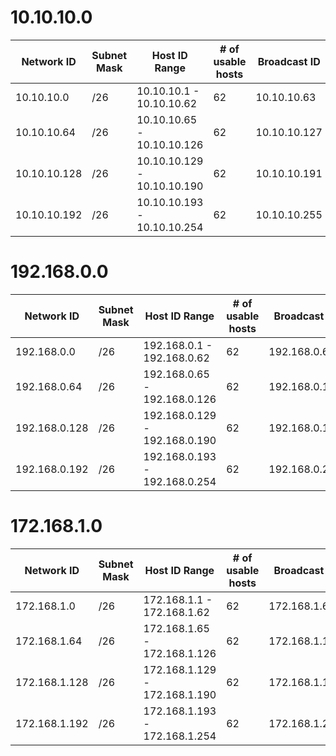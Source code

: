 # 10.10.10.0

|Network ID  |Subnet Mask |Host ID Range                |# of usable hosts|Broadcast ID |
|------------|------------|-----------------------------|-----------------|-------------|
|10.10.10.0  |/26         |10.10.10.1   -  10.10.10.62  |62               |10.10.10.63  |
|10.10.10.64 |/26         |10.10.10.65  - 10.10.10.126  |62               |10.10.10.127 |
|10.10.10.128|/26         |10.10.10.129 - 10.10.10.190  |62               |10.10.10.191 |
|10.10.10.192|/26         |10.10.10.193 - 10.10.10.254  |62               |10.10.10.255 |

# 192.168.0.0

|Network ID   |Subnet Mask|Host ID Range                |# of usable hosts|Broadcast ID |
|-------------|-----------|-----------------------------|-----------------|-------------|
|192.168.0.0  |/26        |192.168.0.1   -  192.168.0.62|62               |192.168.0.63 |
|192.168.0.64 |/26        |192.168.0.65  - 192.168.0.126|62               |192.168.0.127|
|192.168.0.128|/26        |192.168.0.129 - 192.168.0.190|62               |192.168.0.191|
|192.168.0.192|/26        |192.168.0.193 - 192.168.0.254|62               |192.168.0.255|

# 172.168.1.0

|Network ID   |Subnet Mask|Host ID Range                |# of usable hosts|Broadcast ID |
|-------------|-----------|-----------------------------|-----------------|-------------|
|172.168.1.0  |/26        |172.168.1.1   -  172.168.1.62|62               |172.168.1.63 |
|172.168.1.64 |/26        |172.168.1.65  - 172.168.1.126|62               |172.168.1.127|
|172.168.1.128|/26        |172.168.1.129 - 172.168.1.190|62               |172.168.1.191|
|172.168.1.192|/26        |172.168.1.193 - 172.168.1.254|62               |172.168.1.255|